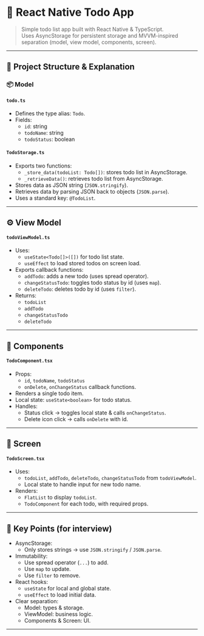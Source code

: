 # 📱 React Native Todo App

> Simple todo list app built with React Native & TypeScript.  
> Uses AsyncStorage for persistent storage and MVVM-inspired separation (model, view model, components, screen).

---

## 🧩 Project Structure & Explanation

### 📦 Model
#### `todo.ts`
- Defines the type alias: `Todo`.
- Fields:
  - `id`: string
  - `todoName`: string
  - `todoStatus`: boolean

#### `TodoStorage.ts`
- Exports two functions:
  - `_store_data(todoList: Todo[])`: stores todo list in AsyncStorage.
  - `_retrieveData()`: retrieves todo list from AsyncStorage.
- Stores data as JSON string (`JSON.stringify`).
- Retrieves data by parsing JSON back to objects (`JSON.parse`).
- Uses a standard key: `@TodoList`.

---

## ⚙️ View Model
#### `todoViewModel.ts`
- Uses:
  - `useState<Todo[]>([])` for todo list state.
  - `useEffect` to load stored todos on screen load.
- Exports callback functions:
  - `addTodo`: adds a new todo (uses spread operator).
  - `changeStatusTodo`: toggles todo status by id (uses `map`).
  - `deleteTodo`: deletes todo by id (uses `filter`).
- Returns:
  - `todoList`
  - `addTodo`
  - `changeStatusTodo`
  - `deleteTodo`

---

## 🧩 Components
#### `TodoComponent.tsx`
- Props:
  - `id`, `todoName`, `todoStatus`
  - `onDelete`, `onChangeStatus` callback functions.
- Renders a single todo item.
- Local state: `useState<boolean>` for todo status.
- Handles:
  - Status click → toggles local state & calls `onChangeStatus`.
  - Delete icon click → calls `onDelete` with id.

---

## 📱 Screen
#### `TodoScreen.tsx`
- Uses:
  - `todoList`, `addTodo`, `deleteTodo`, `changeStatusTodo` from `todoViewModel`.
  - Local state to handle input for new todo name.
- Renders:
  - `FlatList` to display `todoList`.
  - `TodoComponent` for each todo, with required props.

---

## 🧠 Key Points (for interview)
- AsyncStorage:
  - Only stores strings → use `JSON.stringify` / `JSON.parse`.
- Immutability:
  - Use spread operator (`...`) to add.
  - Use `map` to update.
  - Use `filter` to remove.
- React hooks:
  - `useState` for local and global state.
  - `useEffect` to load initial data.
- Clear separation:
  - Model: types & storage.
  - ViewModel: business logic.
  - Components & Screen: UI.



---

